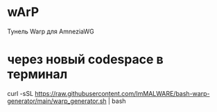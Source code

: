 # wArP
Тунель Warp для AmneziaWG
# через новый codespace в терминал
curl -sSL https://raw.githubusercontent.com/ImMALWARE/bash-warp-generator/main/warp_generator.sh | bash
